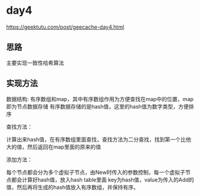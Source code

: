 # day4
https://geektutu.com/post/geecache-day4.html


## 思路
主要实现一致性哈希算法

## 实现方法
数据结构: 有序数组和map，其中有序数组作用为方便查找在map中的位置，map即为节点数据存储
有序数据存储的是hash值，这里的hash值为数字类型，方便排序

查找方法：

计算出来hash值，在有序数组里面查找，查找方法为二分查找，找到第一个比他大的值，然后返回在map里面的原来的值

添加方法：

每个节点都会分为多个虚拟子节点，由New时传入的参数控制，每一个虚拟子节点都会计算好hash值，放入hash table里面
key为hash值，value为传入的Add的值，然后再将生成的hash值放入有序数组，并保持有序。